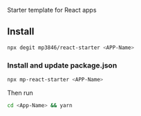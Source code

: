 Starter template for React apps

## Install
```bash
npx degit mp3846/react-starter <APP-Name>
```

### Install and update package.json
```bash
npx mp-react-starter <APP-Name>
```

Then run
```bash
cd <App-Name> && yarn
```